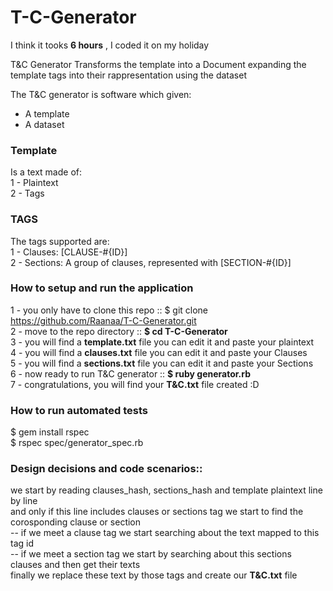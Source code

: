# T-C-Generator

I think it tooks **6 hours** , I coded it on my holiday

T&C Generator Transforms the template into a Document expanding the template tags into their rappresentation using the dataset

The T&C generator is software which given:    
- A template
- A dataset

### Template 
Is a text made of:       
 1 - Plaintext         
 2 - Tags

### TAGS   
The tags supported are:   
1 - Clauses: [CLAUSE-#{ID}]         
2 - Sections: A group of clauses, represented with [SECTION-#{ID}]

### How to setup and run the application
   1 - you only have to clone this repo ::  $ git clone https://github.com/Raanaa/T-C-Generator.git         
   2 - move to the repo directory :: **$ cd T-C-Generator**           
   3 - you will find a **template.txt** file you can edit it and paste your plaintext         
   4 - you will find a **clauses.txt** file you can edit it and paste your Clauses           
   5 - you will find a **sections.txt** file you can edit it and paste your Sections          
   6 - now ready to run T&C generator :: **$ ruby generator.rb**                  
   7 - congratulations, you will find your **T&C.txt** file created :D               
   
### How to run automated tests
   $ gem install rspec           
   $ rspec spec/generator_spec.rb            
   
### Design decisions and code scenarios::
we start by reading clauses_hash, sections_hash and template plaintext line by line     
and only if this line includes clauses or sections tag we start to find the corosponding clause or section     
-- if we meet a clause tag we start searching about the text mapped to this tag id       
-- if we meet a section tag we start by searching about this sections clauses and then get their texts      
finally we replace these text by those tags and create our **T&C.txt** file     

